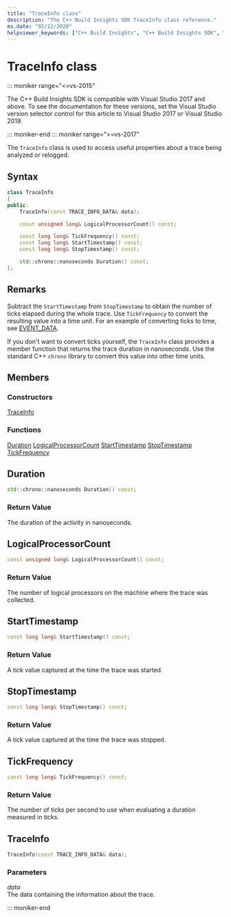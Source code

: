 ```yaml
---
title: "TraceInfo class"
description: "The C++ Build Insights SDK TraceInfo class reference."
ms.date: "02/12/2020"
helpviewer_keywords: ["C++ Build Insights", "C++ Build Insights SDK", "TraceInfo", "throughput analysis", "build time analysis", "vcperf.exe"]
---
```

# TraceInfo class

::: moniker range="<=vs-2015"

The C++ Build Insights SDK is compatible with Visual Studio 2017 and above. To see the documentation for these versions, set the Visual Studio version selector control for this article to Visual Studio 2017 or Visual Studio 2019.

::: moniker-end
::: moniker range=">=vs-2017"

The `TraceInfo` class is used to access useful properties about a trace being analyzed or relogged.

## Syntax

```cpp
class TraceInfo
{
public:
    TraceInfo(const TRACE_INFO_DATA& data);

    const unsigned long& LogicalProcessorCount() const;

    const long long& TickFrequency() const;
    const long long& StartTimestamp() const;
    const long long& StopTimestamp() const;

    std::chrono::nanoseconds Duration() const;
};
```

## Remarks

Subtract the `StartTimestamp` from `StopTimestamp` to obtain the number of ticks elapsed during the whole trace. Use `TickFrequency` to convert the resulting value into a time unit. For an example of converting ticks to time, see [EVENT_DATA](../c-event-data-types/event-data-struct.md).

If you don't want to convert ticks yourself, the `TraceInfo` class provides a member function that returns the trace duration in nanoseconds. Use the standard C++ `chrono` library to convert this value into other time units.

## Members

### Constructors

[TraceInfo](#trace-info)

### Functions

[Duration](#duration)
[LogicalProcessorCount](#logical-processor-count)
[StartTimestamp](#start-timestamp)
[StopTimestamp](#stop-timestamp)
[TickFrequency](#tick-frequency)

## <a name="duration"></a> Duration

```cpp
std::chrono::nanoseconds Duration() const;
```

### Return Value

The duration of the activity in nanoseconds.

## <a name="logical-processor-count"></a> LogicalProcessorCount

```cpp
const unsigned long& LogicalProcessorCount() const;
```

### Return Value

The number of logical processors on the machine where the trace was collected.

## <a name="start-timestamp"></a> StartTimestamp

```cpp
const long long& StartTimestamp() const;
```

### Return Value

A tick value captured at the time the trace was started.

## <a name="stop-timestamp"></a> StopTimestamp

```cpp
const long long& StopTimestamp() const;
```

### Return Value

A tick value captured at the time the trace was stopped.

## <a name="tick-frequency"></a> TickFrequency

```cpp
const long long& TickFrequency() const;
```

### Return Value

The number of ticks per second to use when evaluating a duration measured in ticks.

## <a name="trace-info"></a> TraceInfo

```cpp
TraceInfo(const TRACE_INFO_DATA& data);
```

### Parameters

*data*\
The data containing the information about the trace.

::: moniker-end
